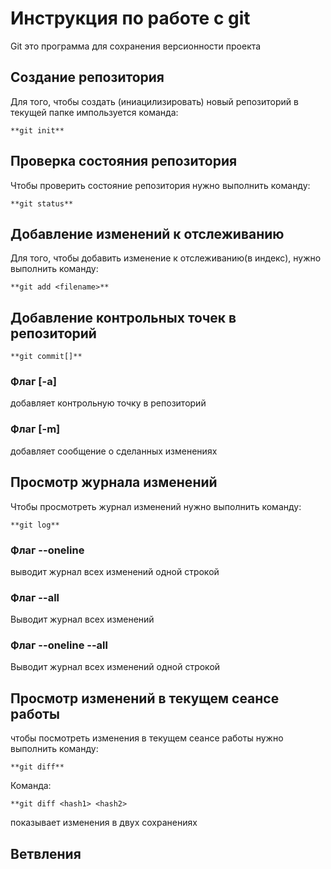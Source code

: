 # Инструкция по работе с git

Git это программа для сохранения версионности проекта

## Создание репозитория

Для того, чтобы создать (иниацилизировать) новый
репозиторий в текущей папке импользуется команда:

    **git init**

## Проверка состояния репозитория

Чтобы проверить состояние репозитория нужно выполнить
команду:

    **git status**

## Добавление изменений к отслеживанию

Для того, чтобы добавить изменение к отслеживанию(в индекс), нужно выполнить команду:

    **git add <filename>**

## Добавление контрольных точек в репозиторий

    **git commit[]**

### Флаг [-а]

добавляет контрольную точку в репозиторий

### Флаг [-m]

добавляет сообщение о сделанных изменениях

## Просмотр журнала изменений

Чтобы просмотреть журнал изменений нужно выполнить команду:

    **git log**

### Флаг --oneline

выводит журнал всех изменений одной строкой

### Флаг --all

Выводит журнал всех изменений

### Флаг --oneline --all

Выводит журнал всех изменений одной строкой

## Просмотр изменений в текущем сеансе работы

чтобы посмотреть изменения в текущем сеансе работы нужно выполнить команду:

    **git diff**

Команда:

    **git diff <hash1> <hash2>

показывает изменения в двух сохранениях

## Ветвления